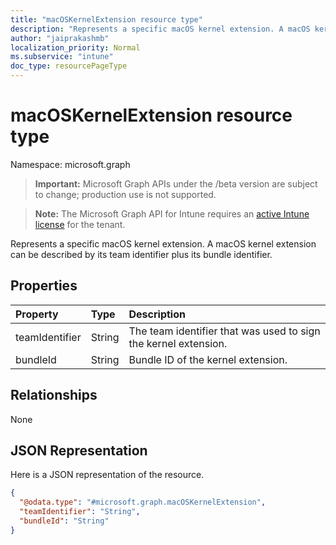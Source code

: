 ```yaml
---
title: "macOSKernelExtension resource type"
description: "Represents a specific macOS kernel extension. A macOS kernel extension can be described by its team identifier plus its bundle identifier."
author: "jaiprakashmb"
localization_priority: Normal
ms.subservice: "intune"
doc_type: resourcePageType
---
```


# macOSKernelExtension resource type

Namespace: microsoft.graph
> **Important:** Microsoft Graph APIs under the /beta version are subject to change; production use is not supported.

> **Note:** The Microsoft Graph API for Intune requires an [active Intune license](https://go.microsoft.com/fwlink/?linkid=839381) for the tenant.


Represents a specific macOS kernel extension. A macOS kernel extension can be described by its team identifier plus its bundle identifier.

## Properties
|Property|Type|Description|
|:---|:---|:---|
|teamIdentifier|String|The team identifier that was used to sign the kernel extension.|
|bundleId|String|Bundle ID of the kernel extension.|

## Relationships
None

## JSON Representation
Here is a JSON representation of the resource.
<!-- {
  "blockType": "resource",
  "@odata.type": "microsoft.graph.macOSKernelExtension"
}
-->
``` json
{
  "@odata.type": "#microsoft.graph.macOSKernelExtension",
  "teamIdentifier": "String",
  "bundleId": "String"
}
```
